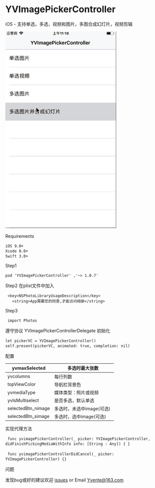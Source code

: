 # YVImagePickerController
iOS -  支持单选，多选，视频和图片，多图合成幻灯片，视频剪辑

![image](https://github.com/Yvent/YVImagePickerController/blob/master/Resource/YVImagePickerController.gif)


Requirements
 ````
iOS 9.0+ 
Xcode 8.0+
Swift 3.0+
 ````


Step1
````
pod 'YVImagePickerController' ,'~> 1.0.7'
````
Step2
在plist文件中加入

 ````
  <key>NSPhotoLibraryUsageDescription</key>
    <string>App需要您的同意,才能访问相册</string>
````
Step3
````
 import Photos
````
遵守协议 YVImagePickerControllerDelegate
初始化
````
let pickerVC = YVImagePickerController()
self.present(pickerVC, animated: true, completion: nil)
````
配置

  | yvmaxSelected | 多选时最大张数 |
| --- | --- |
| yvcolumns | 每行列数 |
| topViewColor | 导航栏背景色 |
| yvmediaType  | 媒体类型：照片或视频  |
| yvIsMultiselect | 是否多选，默认单选  |
| selectedBtn_nimage | 多选时，未选中image(可选)  |
| selectedBtn_simage | 多选时，选中image(可选)  |


实现代理方法 
````
 func yvimagePickerController(_ picker: YVImagePickerController, didFinishPickingMediaWithInfo info: [String : Any]) { }
    
 func yvimagePickerControllerDidCancel(_ picker: YVImagePickerController) {}
````

问题

发现bug或好的建议欢迎 [issues](https://github.com/Yvent/YVImagePickerController/issues) or Email Yvente@163.com

